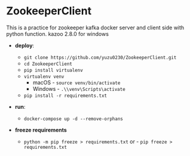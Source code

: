 # ZookeeperClient
This is a practice for zookeeper kafka docker server and client side with python function.
kazoo 2.8.0 for windows

- **deploy**:
    - `git clone https://github.com/yuzu0230/ZookeeperClient.git`
    - `cd ZookeeperClient`
    - `pip install virtualenv`
    - `virtualenv venv`  
        - macOS - `source venv/bin/activate`  
        - Windows - `.\\venv\Scripts\activate`
    - `pip install -r requirements.txt`
    
- **run**:
    - `docker-compose up -d --remove-orphans`

- **freeze requirements**
    - `python -m pip freeze > requirements.txt`
    or - `pip freeze > requirements.txt`

